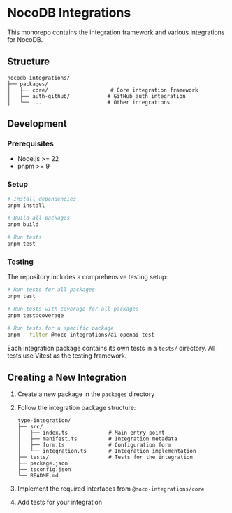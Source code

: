# NocoDB Integrations

This monorepo contains the integration framework and various integrations for NocoDB.

## Structure

```
nocodb-integrations/
├── packages/
│   ├── core/                    # Core integration framework
│   ├── auth-github/            # GitHub auth integration
│   └── ...                     # Other integrations
```

## Development

### Prerequisites

- Node.js >= 22
- pnpm >= 9

### Setup

```bash
# Install dependencies
pnpm install

# Build all packages
pnpm build

# Run tests
pnpm test
```

### Testing

The repository includes a comprehensive testing setup:

```bash
# Run tests for all packages
pnpm test

# Run tests with coverage for all packages
pnpm test:coverage

# Run tests for a specific package
pnpm --filter @noco-integrations/ai-openai test
```

Each integration package contains its own tests in a `tests/` directory. All tests use Vitest as the testing framework.

## Creating a New Integration

1. Create a new package in the `packages` directory
2. Follow the integration package structure:
   ```
   type-integration/
   ├── src/
   │   ├── index.ts             # Main entry point
   │   ├── manifest.ts          # Integration metadata
   │   ├── form.ts              # Configuration form
   │   └── integration.ts       # Integration implementation
   ├── tests/                   # Tests for the integration
   ├── package.json
   ├── tsconfig.json
   └── README.md
   ```

3. Implement the required interfaces from `@noco-integrations/core`
4. Add tests for your integration
